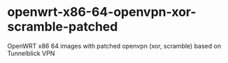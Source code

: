# openwrt-x86-64-openvpn-xor-scramble-patched
OpenWRT x86 64 images with patched openvpn (xor, scramble) based on Tunnelblick VPN
